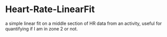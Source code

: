 # Heart-Rate-LinearFit
a simple linear fit on a middle section of HR data from an activity, useful for quantifying if I am in zone 2 or not.
